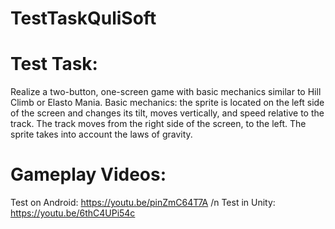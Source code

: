 # TestTaskQuliSoft
# Test Task:
Realize a two-button, one-screen game with basic mechanics similar to Hill Climb or Elasto Mania. Basic mechanics: the sprite is located on the left side of the screen and changes its tilt, moves vertically, and speed relative to the track. The track moves from the right side of the screen, to the left. The sprite takes into account the laws of gravity.
# Gameplay Videos:
Test on Android: https://youtu.be/pinZmC64T7A
/n Test in Unity: https://youtu.be/6thC4UPi54c

